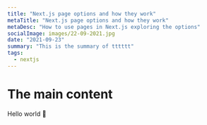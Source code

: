 ```yaml
---
title: "Next.js page options and how they work"
metaTitle: "Next.js page options and how they work"
metaDesc: "How to use pages in Next.js exploring the options"
socialImage: images/22-09-2021.jpg
date: "2021-09-23"
summary: "This is the summary of tttttt"
tags:
  - nextjs
---
```


# The main content

Hello world 👋
